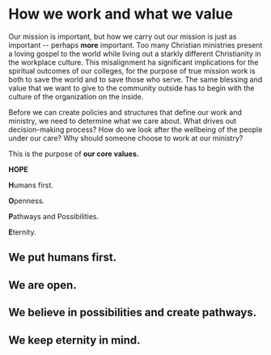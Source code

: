 # How we work and what we value

Our mission is important, but how we carry out our mission is just as important -- perhaps **more** important. Too many Christian ministries present a loving gospel to the world while living out a starkly different Christianity in the workplace culture. This misalignment ha significant implications for the spiritual outcomes of our colleges, for the purpose of true mission work is both to save the world and to save those who serve. The same blessing and value that we want to give to the community outside has to begin with the culture of the organization on the inside.

Before we can create policies and structures that define our work and ministry, we need to determine what we care about. What drives out decision-making process? How do we look after the wellbeing of the people under our care? Why should someone choose to work at our ministry?

This is the purpose of **our core values.**



**HOPE**

**H**umans first.

**O**penness.

**P**athways and Possibilities.

**E**ternity.

## We put humans first.



## We are open.



## We believe in possibilities and create pathways.



## We keep eternity in mind.



